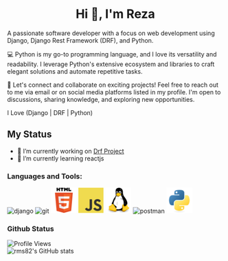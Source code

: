 <h1 align="center">Hi 👋, I'm Reza</h1>

<!--
**rms82/rms82** is a ✨ _special_ ✨ repository because its `README.md` (this file) appears on your GitHub profile.

Here are some ideas to get you started:

- 🔭 I’m currently working on ...
- 🌱 I’m currently learning ...
- 👯 I’m looking to collaborate on ...
- 🤔 I’m looking for help with ...
- 💬 Ask me about ...
- 📫 How to reach me: ...
- 😄 Pronouns: ...
- ⚡ Fun fact: ...
-->


 A passionate software developer with a focus on web development using Django, Django Rest Framework (DRF), and Python.


💻 Python is my go-to programming language, and I love its versatility and readability. I leverage Python's extensive ecosystem and libraries to craft elegant solutions and automate repetitive tasks.

🤝 Let's connect and collaborate on exciting projects! Feel free to reach out to me via email or on social media platforms listed in my profile. I'm open to discussions, sharing knowledge, and exploring new opportunities.

I Love (Django | DRF | Python)

## My Status
- 🔭 I’m currently working on [Drf Project](https://github.com/rms82/drf_shop)
- 🌱 I’m currently learning reactjs

### Languages and Tools:
<p align="left">
<img src="https://user-images.githubusercontent.com/29748439/177030588-a1916efd-384b-439a-9b30-24dd24dd48b6.png" alt="django" width="80" height="60"/> 

<img src="https://www.vectorlogo.zone/logos/git-scm/git-scm-icon.svg" alt="git" width="60" height="60"/>
<img src="https://raw.githubusercontent.com/devicons/devicon/master/icons/html5/html5-original-wordmark.svg" alt="html5" width="60" height="60"/>
<img src="https://raw.githubusercontent.com/devicons/devicon/master/icons/javascript/javascript-original.svg" alt="javascript" width="60" height="60"/>
<img src="https://raw.githubusercontent.com/devicons/devicon/master/icons/linux/linux-original.svg" alt="linux" width="60" height="60"/>
<img src="https://www.vectorlogo.zone/logos/getpostman/getpostman-icon.svg" alt="postman" width="60" height="60"/>
<img src="https://raw.githubusercontent.com/devicons/devicon/master/icons/python/python-original.svg" alt="python" width="60" height="60"/>
</p>

### Github Status
![Profile Views](https://komarev.com/ghpvc/?username=rms82&color=blue)
<br>
![rms82's GitHub stats](https://github-readme-stats.vercel.app/api?username=rms82&show_icons=true&theme=tokyonight)



